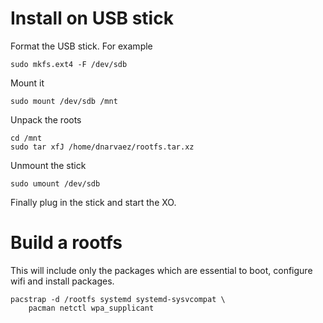 # Install on USB stick

Format the USB stick. For example

    sudo mkfs.ext4 -F /dev/sdb

Mount it

    sudo mount /dev/sdb /mnt

Unpack the roots

    cd /mnt
    sudo tar xfJ /home/dnarvaez/rootfs.tar.xz

Unmount the stick

    sudo umount /dev/sdb

Finally plug in the stick and start the XO.

# Build a rootfs

This will include only the packages which are essential to boot, configure
wifi and install packages.

    pacstrap -d /rootfs systemd systemd-sysvcompat \
        pacman netctl wpa_supplicant
